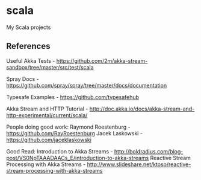 # scala
My Scala projects

## References
Useful Akka Tests - https://github.com/2m/akka-stream-sandbox/tree/master/src/test/scala

Spray Docs - https://github.com/spray/spray/tree/master/docs/documentation

Typesafe Examples - https://github.com/typesafehub

Akka Stream and HTTP Tutorial - http://doc.akka.io/docs/akka-stream-and-http-experimental/current/scala/

People doing good work:
Raymond Roestenburg - https://github.com/RayRoestenburg
Jacek Laskowski - https://github.com/jaceklaskowski

Good Read:
Introduction to Akka Streams - http://boldradius.com/blog-post/VS0NpTAAADAACs_E/introduction-to-akka-streams
Reactive Stream Processing with Akka Streams - http://www.slideshare.net/ktoso/reactive-stream-processing-with-akka-streams
